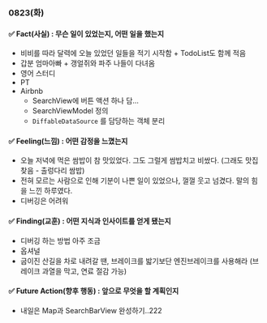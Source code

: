 ### 0823(화)

#### ✅ Fact(사실) : 무슨 일이 있었는지, 어떤 일을 했는지

- 비비를 따라 달력에 오늘 있었던 일들을 적기 시작함 + TodoList도 함께 적음
- 갑분 엄마아빠 + 갱얼쥐와 파주 나들이 다녀옴
- 영어 스터디
- PT
- Airbnb
    - SearchView에 버튼 액션 하나 담...
    - SearchViewModel 정의
    - `DiffableDataSource` 를 담당하는 객체 분리
    

#### ✅ Feeling(느낌) : 어떤 감정을 느꼈는지

- 오늘 저녁에 먹은 쌈밥이 참 맛있었다. 그도 그럴게 쌈밥치고 비쌌다. (그래도 맛집 찾음 - 출렁다리 쌈밥)
- 전혀 모르는 사람으로 인해 기분이 나쁜 일이 있었으나, 껄껄 웃고 넘겼다. 말의 힘을 느낀 하루였다.  
- 디버깅은 어려워


#### ✅ Finding(교훈) : 어떤 지식과 인사이트를 얻게 됐는지

- 디버깅 하는 방법 아주 조금
- 옵셔널
- 굽이진 산길을 차로 내려갈 땐, 브레이크를 밟기보단 엔진브레이크를 사용해라 (브레이크 과열을 막고, 연료 절감 가능)


#### ✅ Future Action(향후 행동) : 앞으로 무엇을 할 계획인지

- 내일은 Map과 SearchBarView 완성하기..222
